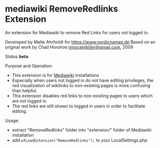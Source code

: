 # mediawiki RemoveRedlinks Extension


An extension for Mediawiki to remove Red Links for users not logged in.

Developed by Malte Ahrholdt for https://www.nordicnames.de
Based on an original work by Chad Horohoe <innocentkiller@gmail.com>, 2009

Status **beta**

Purpose and Operation:

* This extension is for [Mediawiki](https://www.mediawiki.org/) installations
* Especially when users not logged in do not have editing privileges, the red visualization of wikilinks to non-existing pages is more confusing than helpful.
* This extension disables red links to non-existing pages to users which are not logged in.
* The red links are still shown to logged in users in order to facilitate editing.

Usage:

* extract "RemoveRedlinks" folder into "extension/" folder of Mediawiki installation
* add  `wfLoadExtension("RemoveRedlinks");` to your LocalSettings.php
